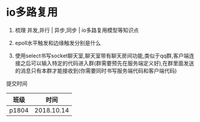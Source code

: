 # io多路复用


1. 梳理 并发,并行 | 异步,同步 | io多路复用模型等知识点

2. epoll水平触发和边缘触发分别是什么

3. 使用select书写socket聊天室,聊天室带有聊天房间功能,类似于qq群,客户端连接之后可以输入特定的代码进入群(群需要预先在服务端定义好),在群里面发送的消息只有本群才能接收到(你需要同时书写服务端代码和客户端代码)

提交时间

|班级|时间|
|---|---|
|p1804|2018.10.14|